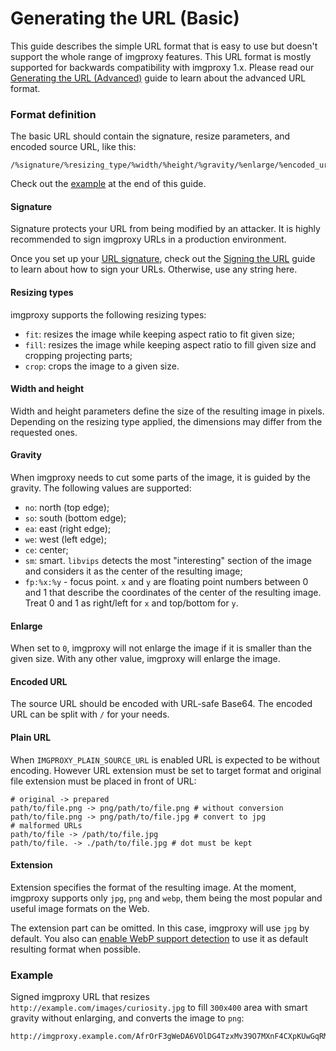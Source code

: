 # Generating the URL (Basic)

This guide describes the simple URL format that is easy to use but doesn't support the whole range of imgproxy features. This URL format is mostly supported for backwards compatibility with imgproxy 1.x. Please read our [Generating the URL (Advanced)](./generating_the_url_advanced.md) guide to learn about the advanced URL format.

### Format definition

The basic URL should contain the signature, resize parameters, and encoded source URL, like this:

```
/%signature/%resizing_type/%width/%height/%gravity/%enlarge/%encoded_url.%extension
```

Check out the [example](#example) at the end of this guide.

#### Signature

Signature protects your URL from being modified by an attacker. It is highly recommended to sign imgproxy URLs in a production environment.

Once you set up your [URL signature](./configuration.md#url-signature), check out the [Signing the URL](./signing_the_url.md) guide to learn about how to sign your URLs. Otherwise, use any string here.

#### Resizing types

imgproxy supports the following resizing types:

* `fit`: resizes the image while keeping aspect ratio to fit given size;
* `fill`: resizes the image while keeping aspect ratio to fill given size and cropping projecting parts;
* `crop`: crops the image to a given size.

#### Width and height

Width and height parameters define the size of the resulting image in pixels. Depending on the resizing type applied, the dimensions may differ from the requested ones.

#### Gravity

When imgproxy needs to cut some parts of the image, it is guided by the gravity. The following values are supported:

* `no`: north (top edge);
* `so`: south (bottom edge);
* `ea`: east (right edge);
* `we`: west (left edge);
* `ce`: center;
* `sm`: smart. `libvips` detects the most "interesting" section of the image and considers it as the center of the resulting image;
* `fp:%x:%y` - focus point. `x` and `y` are floating point numbers between 0 and 1 that describe the coordinates of the center of the resulting image. Treat 0 and 1 as right/left for `x` and top/bottom for `y`.

#### Enlarge

When set to `0`, imgproxy will not enlarge the image if it is smaller than the given size. With any other value, imgproxy will enlarge the image.

#### Encoded URL

The source URL should be encoded with URL-safe Base64. The encoded URL can be split with `/` for your needs.

#### Plain URL

When `IMGPROXY_PLAIN_SOURCE_URL` is enabled URL is expected to be without encoding.
However URL extension must be set to target format and original file extension
must be placed in front of URL:

```
# original -> prepared
path/to/file.png -> png/path/to/file.png # without conversion
path/to/file.png -> png/path/to/file.jpg # convert to jpg
# malformed URLs
path/to/file -> /path/to/file.jpg
path/to/file. -> ./path/to/file.jpg # dot must be kept
```

#### Extension

Extension specifies the format of the resulting image. At the moment, imgproxy supports only `jpg`, `png` and `webp`, them being the most popular and useful image formats on the Web.

The extension part can be omitted. In this case, imgproxy will use `jpg` by default. You also can [enable WebP support detection](./configuration.md#webp-support-detection) to use it as default resulting format when possible.

### Example

Signed imgproxy URL that resizes `http://example.com/images/curiosity.jpg` to fill `300x400` area with smart gravity without enlarging, and converts the image to `png`:

```
http://imgproxy.example.com/AfrOrF3gWeDA6VOlDG4TzxMv39O7MXnF4CXpKUwGqRM/fill/300/400/sm/0/aHR0cDovL2V4YW1w/bGUuY29tL2ltYWdl/cy9jdXJpb3NpdHku/anBn.png
```
